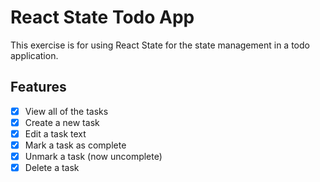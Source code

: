 # React State Todo App

This exercise is for using React State for the state management in a todo application.

## Features

* [x] View all of the tasks
* [x] Create a new task
* [x] Edit a task text
* [x] Mark a task as complete
* [x] Unmark a task (now uncomplete)
* [x] Delete a task